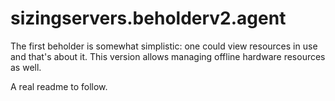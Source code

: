 # sizingservers.beholderv2.agent
The first beholder is somewhat simplistic: one could view resources in use and that's about it. This version allows managing offline hardware resources as well.

A real readme to follow.
